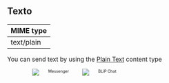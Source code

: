 ## Texto
| MIME type                |
|--------------------------|
| text/plain               |

You can send text by using the [Plain Text](http://boyce.local:4567/#text) content type


<div class="container six columns" style="padding:0 58px">
    <div  class="six columns" style="padding-right:10px;">
        <img src="images/text_mssngr.png"></img>
        <span style="font-size:0.65em">Messenger</span>
    </div>
    <div class="six columns">
        <img src="//i.imgur.com/2v65Nbk.png"></img>
        <span style="font-size:0.65em">BLiP Chat</span>
    </div>
</div>